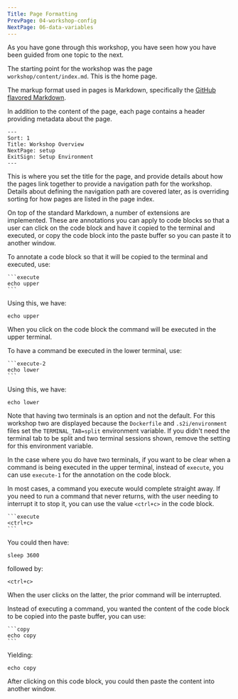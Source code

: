 ```yaml
---
Title: Page Formatting
PrevPage: 04-workshop-config
NextPage: 06-data-variables
---
```


As you have gone through this workshop, you have seen how you have been guided from one topic to the next.

The starting point for the workshop was the page `workshop/content/index.md`. This is the home page.

The markup format used in pages is Markdown, specifically the [GitHub flavored Markdown](https://github.github.com/gfm/).

In addition to the content of the page, each page contains a header providing metadata about the page.

```
---
Sort: 1
Title: Workshop Overview
NextPage: setup
ExitSign: Setup Environment
---
```

This is where you set the title for the page, and provide details about how the pages link together to provide a navigation path for the workshop. Details about defining the navigation path are covered later, as is overriding sorting for how pages are listed in the page index.

On top of the standard Markdown, a number of extensions are implemented. These are annotations you can apply to code blocks so that a user can click on the code block and have it copied to the terminal and executed, or copy the code block into the paste buffer so you can paste it to another window.

To annotate a code block so that it will be copied to the terminal and executed, use:

<pre><code>```execute
echo upper
```</code></pre>

Using this, we have:

```execute
echo upper
```

When you click on the code block the command will be executed in the upper terminal.

To have a command be executed in the lower terminal, use:

<pre><code>```execute-2
echo lower
```</code></pre>

Using this, we have:

```execute-2
echo lower
```

Note that having two terminals is an option and not the default. For this workshop two are displayed because the `Dockerfile` and `.s2i/environment` files set the `TERMINAL_TAB=split` environment variable. If you didn't need the terminal tab to be split and two terminal sessions shown, remove the setting for this environment variable.

In the case where you do have two terminals, if you want to be clear when a command is being executed in the upper terminal, instead of `execute`, you can use `execute-1` for the annotation on the code block.

In most cases, a command you execute would complete straight away. If you need to run a command that never returns, with the user needing to interrupt it to stop it, you can use the value `<ctrl+c>` in the code block.

<pre><code>```execute
&lt;ctrl+c&gt;
```</code></pre>

You could then have:

```execute
sleep 3600
```

followed by:

```execute
<ctrl+c>
```

When the user clicks on the latter, the prior command will be interrupted.

Instead of executing a command, you wanted the content of the code block to be copied into the paste buffer, you can use:

<pre><code>```copy
echo copy
```</code></pre>

Yielding:

```copy
echo copy
```

After clicking on this code block, you could then paste the content into another window.
